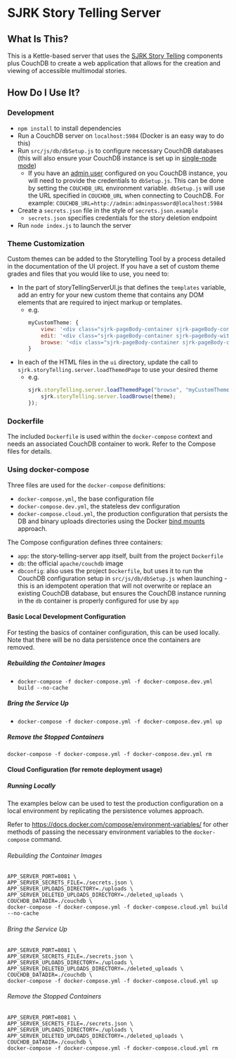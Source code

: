 # SJRK Story Telling Server

## What Is This?

This is a Kettle-based server that uses the [SJRK Story Telling](https://github.com/fluid-project/sjrk-story-telling) components plus CouchDB to create a web application that allows for the creation and viewing of accessible multimodal stories.

## How Do I Use It?

### Development

* `npm install` to install dependencies
* Run a CouchDB server on `localhost:5984` (Docker is an easy way to do this)
* Run `src/js/db/dbSetup.js` to configure necessary CouchDB databases (this will also ensure your CouchDB instance is set up in [single-node mode](http://docs.couchdb.org/en/latest/install/setup.html))
    * If you have an [admin user](http://docs.couchdb.org/en/stable/intro/security.html) configured on you CouchDB instance, you will need to provide the credentials to `dbSetup.js`. This can be done by setting the `COUCHDB_URL` environment variable. `dbSetup.js` will use the URL specified in `COUCHDB_URL` when connecting to CouchDB. For example: `COUCHDB_URL=http://admin:adminpassword@localhost:5984`
* Create a `secrets.json` file in the style of `secrets.json.example`
    * `secrets.json` specifies credentials for the story deletion endpoint
* Run `node index.js` to launch the server

### Theme Customization
Custom themes can be added to the Storytelling Tool by a process detailed in the documentation of the UI project. If you have a set of custom theme grades and files that you would like to use, you need to:
- In the part of storyTellingServerUI.js that defines the `templates` variable, add an entry for your new custom theme that contains any DOM elements that are required to inject markup or templates.
    - e.g.
        ```javascript
        myCustomTheme: {
            view: '<div class="sjrk-pageBody-container sjrk-pageBody-container-oneColumn"> YOUR CUSTOM CONTAINERS GO HERE </div>',
            edit: '<div class="sjrk-pageBody-container sjrk-pageBody-with-sidebars"> YOUR CUSTOM CONTAINERS GO HERE </div>',
            browse: '<div class="sjrk-pageBody-container sjrk-pageBody-container-oneColumn"> YOUR CUSTOM CONTAINERS GO HERE</div>'
        }
        ```
- In each of the HTML files in the `ui` directory, update the call to `sjrk.storyTelling.server.loadThemedPage` to use your desired theme
    - e.g.
        ```javascript
        sjrk.storyTelling.server.loadThemedPage("browse", "myCustomTheme", function (theme) {
            sjrk.storyTelling.server.loadBrowse(theme);
        });
        ```

### Dockerfile

The included `Dockerfile` is used within the `docker-compose` context and needs an associated CouchDB container to work. Refer to the Compose files for details.

### Using docker-compose

Three files are used for the `docker-compose` definitions:

- `docker-compose.yml`, the base configuration file
- `docker-compose.dev.yml`, the stateless dev configuration
- `docker-compose.cloud.yml`, the production configuration that persists the DB and binary uploads directories using the Docker [bind mounts](https://docs.docker.com/storage/bind-mounts/) approach.

The Compose configuration defines three containers:
- `app`: the story-telling-server app itself, built from the project `Dockerfile`
- `db`: the official `apache/couchdb` image
- `dbconfig`: also uses the project `Dockerfile`, but uses it to run the CouchDB configuration setup in `src/js/db/dbSetup.js` when launching - this is an idempotent operation that will not overwrite or replace an existing CouchDB database, but ensures the CouchDB instance running in the `db` container is properly configured for use by `app`

#### Basic Local Development Configuration

For testing the basics of container configuration, this can be used locally. Note that there will be no data persistence once the containers are removed.

##### Rebuilding the Container Images

* `docker-compose -f docker-compose.yml -f docker-compose.dev.yml build --no-cache`

##### Bring the Service Up

* `docker-compose -f docker-compose.yml -f docker-compose.dev.yml up`

##### Remove the Stopped Containers

`docker-compose -f docker-compose.yml -f docker-compose.dev.yml rm`

#### Cloud Configuration (for remote deployment usage)

##### Running Locally

The examples below can be used to test the production configuration on a local environment by replicating the persistence volumes approach.

Refer to https://docs.docker.com/compose/environment-variables/ for other methods of passing the necessary environment variables to the `docker-compose` command.

###### Rebuilding the Container Images
```
APP_SERVER_PORT=8081 \
APP_SERVER_SECRETS_FILE=./secrets.json \
APP_SERVER_UPLOADS_DIRECTORY=./uploads \
APP_SERVER_DELETED_UPLOADS_DIRECTORY=./deleted_uploads \
COUCHDB_DATADIR=./couchdb \
docker-compose -f docker-compose.yml -f docker-compose.cloud.yml build --no-cache
```

###### Bring the Service Up
```
APP_SERVER_PORT=8081 \
APP_SERVER_SECRETS_FILE=./secrets.json \
APP_SERVER_UPLOADS_DIRECTORY=./uploads \
APP_SERVER_DELETED_UPLOADS_DIRECTORY=./deleted_uploads \
COUCHDB_DATADIR=./couchdb \
docker-compose -f docker-compose.yml -f docker-compose.cloud.yml up
```

###### Remove the Stopped Containers
```
APP_SERVER_PORT=8081 \
APP_SERVER_SECRETS_FILE=./secrets.json \
APP_SERVER_UPLOADS_DIRECTORY=./uploads \
APP_SERVER_DELETED_UPLOADS_DIRECTORY=./deleted_uploads \
COUCHDB_DATADIR=./couchdb \
docker-compose -f docker-compose.yml -f docker-compose.cloud.yml rm
```

